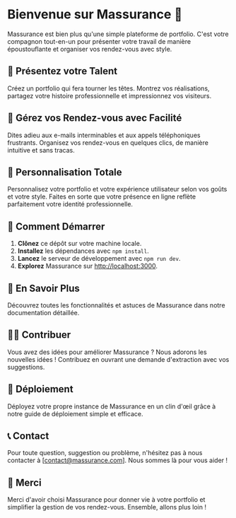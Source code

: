 # Bienvenue sur Massurance 🚀

Massurance est bien plus qu'une simple plateforme de portfolio. C'est votre compagnon tout-en-un pour présenter votre travail de manière époustouflante et organiser vos rendez-vous avec style.

## 💼 Présentez votre Talent

Créez un portfolio qui fera tourner les têtes. Montrez vos réalisations, partagez votre histoire professionnelle et impressionnez vos visiteurs.

## 📅 Gérez vos Rendez-vous avec Facilité

Dites adieu aux e-mails interminables et aux appels téléphoniques frustrants. Organisez vos rendez-vous en quelques clics, de manière intuitive et sans tracas.

## 🎨 Personnalisation Totale

Personnalisez votre portfolio et votre expérience utilisateur selon vos goûts et votre style. Faites en sorte que votre présence en ligne reflète parfaitement votre identité professionnelle.

## 🚀 Comment Démarrer

1. **Clônez** ce dépôt sur votre machine locale.
2. **Installez** les dépendances avec `npm install`.
3. **Lancez** le serveur de développement avec `npm run dev`.
4. **Explorez** Massurance sur [http://localhost:3000](http://localhost:3000).

## 🌟 En Savoir Plus

Découvrez toutes les fonctionnalités et astuces de Massurance dans notre documentation détaillée.

## 👩‍💻 Contribuer

Vous avez des idées pour améliorer Massurance ? Nous adorons les nouvelles idées ! Contribuez en ouvrant une demande d'extraction avec vos suggestions.

## 🚢 Déploiement

Déployez votre propre instance de Massurance en un clin d'œil grâce à notre guide de déploiement simple et efficace.

## 📞 Contact

Pour toute question, suggestion ou problème, n'hésitez pas à nous contacter à [contact@massurance.com]. Nous sommes là pour vous aider !

## 🙏 Merci

Merci d'avoir choisi Massurance pour donner vie à votre portfolio et simplifier la gestion de vos rendez-vous. Ensemble, allons plus loin !

